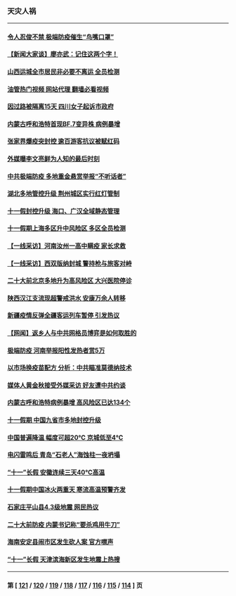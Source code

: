 ### 天灾人祸
---
#### [令人忍俊不禁 极端防疫催生“鸟嘴口罩”](../../pages/ncid280/n13840707.md?10080845) 
#### [【新闻大家谈】廖亦武：记住这两个字！](../../pages/ncid280/n13840556.md?10080845) 
#### [山西运城全市居民非必要不离运 全员检测](../../pages/ncid280/n13840854.md?10080845) 
#### [油管热门视频 网站代理 翻墙必看视频](http://209.222.30.114:81/youtube.html?10080845)
#### [因过路被隔离15天 四川女子起诉市政府](../../pages/ncid280/n13840759.md?10080845) 
#### [内蒙古呼和浩特首现BF.7变异株 病例暴增](../../pages/ncid280/n13840684.md?10080845) 
#### [张家界爆疫突封控 逾百游客抗议被赋红码](../../pages/ncid280/n13840508.md?10080845) 
#### [外媒曝李文亮鲜为人知的最后时刻](../../pages/ncid280/n13840198.md?10080845) 
#### [中共极端防疫 多地重金悬赏举报“不听话者”](../../pages/ncid280/n13840396.md?10080845) 
#### [湖北多地管控升级 荆州城区实行红灯管制](../../pages/ncid280/n13839900.md?10080845) 
#### [十一假封控升级 海口、广汉全域静态管理](../../pages/ncid280/n13839788.md?10080845) 
#### [十一假期上海多区升中风险区 多区全员检测](../../pages/ncid280/n13839748.md?10080845) 
#### [【一线采访】河南汝州一高中瞒疫 家长求救](../../pages/ncid280/n13839669.md?10080845) 
#### [【一线采访】西双版纳封城 警持枪与旅客对峙](../../pages/ncid280/n13839313.md?10080845) 
#### [二十大前北京多地升为高风险区 大兴医院停诊](../../pages/ncid280/n13839362.md?10080845) 
#### [陕西汉江支流现超警戒洪水 安康万余人转移](../../pages/ncid280/n13839315.md?10080845) 
#### [新疆疫情反弹全疆客运列车暂停 引发热议](../../pages/ncid280/n13839083.md?10080845) 
#### [【网闻】返乡人与中共网格员博弈是如何取胜的](../../pages/ncid280/n13838976.md?10080845) 
#### [极端防疫 河南举报阳性发热者赏5万](../../pages/ncid280/n13838700.md?10080845) 
#### [以市场换疫苗配方 分析：中共瞄准莫德纳技术](../../pages/ncid280/n13838792.md?10080845) 
#### [媒体人黄金秋接受外媒采访 好友遭中共约谈](../../pages/ncid280/n13838646.md?10080845) 
#### [内蒙古呼和浩特病例暴增 高风险区已达134个](../../pages/ncid280/n13838623.md?10080845) 
#### [十一假期 中国九省市多地封控升级](../../pages/ncid280/n13838534.md?10080845) 
#### [中国普遍降温 幅度可超20℃ 京城低至4℃](../../pages/ncid280/n13838373.md?10080845) 
#### [电闪雷鸣后  青岛“石老人”海蚀柱一夜坍塌](../../pages/ncid280/n13837958.md?10080845) 
#### [“十一”长假 安徽连续三天40℃高温](../../pages/ncid280/n13837861.md?10080845) 
#### [十一假期中国冰火两重天 寒流高温预警齐发](../../pages/ncid280/n13837608.md?10080845) 
#### [石家庄平山县4.3级地震 网民热议](../../pages/ncid280/n13837593.md?10080845) 
#### [二十大前防疫 内蒙书记称“要杀鸡用牛刀”](../../pages/ncid280/n13837495.md?10080845) 
#### [海南安定县闹市区发生砍人案 官方噤声](../../pages/ncid280/n13837405.md?10080845) 
#### [“十一”长假 天津滨海新区发生地震上热搜](../../pages/ncid280/n13837241.md?10080845) 

---
#### 第 [ [121](./121.md?10080845) / [120](./120.md?10080845) / [119](./119.md?10080845) / [118](./118.md?10080845) / [117](./117.md?10080845) / [116](./116.md?10080845) / [115](./115.md?10080845) / [114](./114.md?10080845) ] 页
